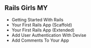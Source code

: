 ## Rails Girls MY

- Getting Started With Rails
- Your First Rails App (Scaffold)
- Your First Rails App (Extended)
- Add User Authentication With Devise
- Add Comments To Your App
